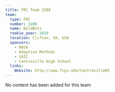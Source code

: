 ```yaml
---
title: FRC Team 3208
team:
  type: FRC
  number: 3208
  name: WildBots
  rookie_year: 2010
  location: Clifton, VA, USA
  sponsors:
    - NASA
    - Adaptive Methods
    - SAIC
    - Centreville High School
  links:
    Website: http://www.fcps.edu/CentrevilleHS
---
```

No content has been added for this team
